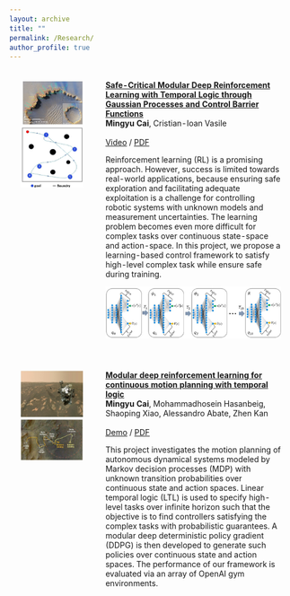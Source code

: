 ```yaml
---
layout: archive
title: ""
permalink: /Research/
author_profile: true
---
```


<table style="width:100%;border:0px;border-spacing:0px;border-collapse:separate;margin-right:auto;margin-left:auto;"><tbody>
             <td style="padding:20px;width:30%;vertical-align:top">
              <img src='/files/Safe_modular/Mars_exploration.jpg' width="220">
               <br>
                 <img src='/files/Safe_modular/particale.jpg' width="220">
            </td>
            <td style="padding:20px;width:80%;vertical-align:middle">
              <a href="https://arxiv.org/abs/2109.02791">
                  <papertitle><strong>Safe-Critical Modular Deep Reinforcement Learning with Temporal Logic through Gaussian Processes and Control Barrier Functions</strong></papertitle>
              </a>
              <br>
              <strong>Mingyu Cai</strong>, Cristian-Ioan Vasile
              <br>
              <br>
              <a href="https://www.youtube.com/watch?v=fkCyAgx_FWM/">Video</a> /
              <a href="https://arxiv.org/abs/2109.02791">PDF</a>
              <p></p>
              <p>Reinforcement learning (RL) is a promising approach. However, success is limited towards real-world applications, because ensuring safe exploration and facilitating adequate exploitation is a challenge for controlling robotic systems with unknown models and measurement uncertainties. The learning problem becomes even more difficult for complex tasks over continuous state-space and action-space. In this project, we propose a learning-based control framework to satisfy high-level complex task while ensure safe during training. </p>
              <center> <img src='/files/Safe_modular/Modular_architecture.jpg' width="420"> </center>
  </td>
</tbody></table>



<table style="width:100%;border:0px;border-spacing:0px;border-collapse:separate;margin-right:auto;margin-left:auto;"><tbody>
             <td style="padding:20px;width:30%;vertical-align:top">
              <img src='/files/Safe_modular/demo1.jpg' width="220">
               <br>
                 <img src='/files/Safe_modular/demo2.jpg' width="220">
            </td>
            <td style="padding:20px;width:80%;vertical-align:middle">
              <a href="https://arxiv.org/pdf/2102.12855.pdf">
                  <papertitle><strong>Modular deep reinforcement learning for continuous motion planning with temporal logic</strong></papertitle>
              </a>
              <br>
              <strong>Mingyu Cai</strong>, Mohammadhosein Hasanbeig, Shaoping Xiao, Alessandro Abate, Zhen Kan
              <br>
              <br>
              <a href="https://github.com/mingyucai/Modular_Deep_RL_E-LDGBA">Demo</a> /
              <a href="https://arxiv.org/pdf/2102.12855.pdf">PDF</a>
              <p></p>
              <p>This project investigates the motion planning of autonomous dynamical systems modeled by Markov decision processes (MDP) with unknown transition probabilities over continuous state and action spaces. Linear temporal logic (LTL) is used to specify high-level tasks over infinite horizon such that the objective is to find controllers satisfying the complex tasks with probabilistic guarantees. A modular deep deterministic policy gradient (DDPG) is then developed to generate such policies over continuous state and action spaces. The performance of our framework is evaluated via an array of OpenAI gym environments. </p>
  </td>
</tbody></table>
      

              
              


     

